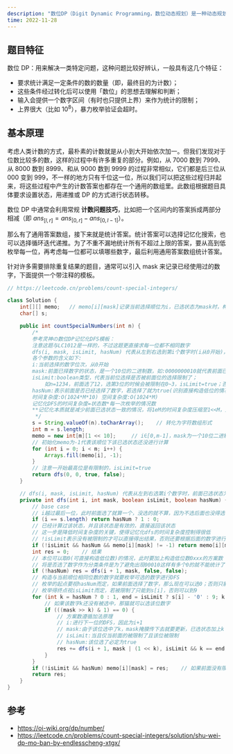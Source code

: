 ```yaml
---
description: "数位DP（Digit Dynamic Programming，数位动态规划）是一种动态规划算法的应用，用于解决与数字相关的问题，特别是涉及数字位数的计数、组合、计算等问题。"
time: 2022-11-28
---
```


## 题目特征
数位 DP：用来解决一类特定问题，这种问题比较好辨认，一般具有这几个特征：
* 要求统计满足一定条件的数的数量（即，最终目的为计数）；
* 这些条件经过转化后可以使用「数位」的思想去理解和判断；
* 输入会提供一个数字区间（有时也只提供上界）来作为统计的限制；
* 上界很大（比如 $10^8$），暴力枚举验证会超时。

## 基本原理
考虑人类计数的方式，最朴素的计数就是从小到大开始依次加一。但我们发现对于位数比较多的数，这样的过程中有许多重复的部分。例如，从 7000 数到 7999、从 8000 数到 8999、和从 9000 数到 9999 的过程非常相似，它们都是后三位从 000 变到 999，不一样的地方只有千位这一位，所以我们可以把这些过程归并起来，将这些过程中产生的计数答案也都存在一个通用的数组里。此数组根据题目具体要求设置状态，用递推或 DP 的方式进行状态转移。

数位 DP 中通常会利用常规 **计数问题技巧**，比如把一个区间内的答案拆成两部分相减（即 $ans_{\lbrack l, r \rbrack} = ans_{\lbrack 0, r \rbrack} - ans_{\lbrack 0, l-1 \rbrack}$）。

那么有了通用答案数组，接下来就是统计答案。统计答案可以选择记忆化搜索，也可以选择循环迭代递推。为了不重不漏地统计所有不超过上限的答案，要从高到低枚举每一位，再考虑每一位都可以填哪些数字，最后利用通用答案数组统计答案。

针对许多需要排除重复结果的题目，通常可以引入 mask 来记录已经使用过的数字，下面提供一个带注释的模板。

```java
// https://leetcode.cn/problems/count-special-integers/

class Solution {
    int[][] memo;   // memo[i][mask]记录当前选择顺位为i，已选状态为mask时，构造第i位及后面位的合法方案数
    char[] s;

    public int countSpecialNumbers(int n) {
        /*
        参考灵神の数位DP记忆化DFS模板：
        注意这题与LC1012是一样的，不过这题更直接求每一位都不相同数字
        dfs(i, mask, isLimit, hasNum) 代表从左到右选到第i个数字时(i从0开始)，前面数字已选状态为mask时的合法方案数
        各个参数的含义如下:
        i:当前选择的数字位次，从0开始
        mask:前面已择数字的状态，是一个10位的二进制数，如:0000000010就代表前面已经选了1
        isLimit:boolean类型，代表当前位选择是否被前面位的选择限制了；
            如n=1234，前面选了12，选第3位的时候会被限制在0~3，isLimit=true；否则是0~9，isLimit=false
        hasNum:表示前面是否已经选择了数字，若选择了就为true(识别直接构造低位的情况)
        时间复杂度:O(1024*M*10) 空间复杂度:O(1024*M)
        记忆化DFS的时间复杂度=状态数*每一次枚举的情况数
        **记忆化本质就是减少前面已选状态一致的情况，将1eM的时间复杂度压缩至1<<M，效率非常高**
         */
        s = String.valueOf(n).toCharArray();    // 转化为字符数组形式
        int m = s.length;
        memo = new int[m][1 << 10];     // i∈[0,m-1]，mask为一个10位二进制数
        // 初始化memo为-1代表该顺位下该已选状态还没进行计算
        for (int i = 0; i < m; i++) {
            Arrays.fill(memo[i], -1);
        }
        // 注意一开始最高位是有限制的，isLimit=true
        return dfs(0, 0, true, false);
    }

    // dfs(i, mask, isLimit, hasNum) 代表从左到右选第i个数字时，前面已选状态为mask时的合法方案数
    private int dfs(int i, int mask, boolean isLimit, boolean hasNum) {
        // base case
        // i越过最后一位，此时前面选了就算一个，没选的就不算，因为不选后面也没得选了
        if (i == s.length) return hasNum ? 1 : 0;
        // 已经计算过该状态，并且该状态是有效的，直接返回该状态
        // 这一步是降低时间复杂度的关键，使得记忆化dfs的时间复杂度控制得很低
        // !isLimit表示没有被限制的才可以直接得出结果，否则还要根据后面的数字进行计算子问题计算
        if (!isLimit && hasNum && memo[i][mask] != -1) return memo[i][mask];
        int res = 0;    // 结果
        // 本位可以取0(可直接构造低位数)的情况，此时要加上构造低位数0xxx的方案数
        // 将是否选了数字作为分类条件是为了避免出现00010这样有多个0的就不能统计了
        if (!hasNum) res = dfs(i + 1, mask, false, false);
        // 构造与当前顺位相同位数的数字就要枚举可选的数字进行DFS
        // 枚举的起点要视hasNum而定，如果前面选择了数字，那么现在可以选0；否则只能从1开始
        // 枚举得终点视isLimit而定，若被限制了只能到s[i]，否则可以到9
        for (int k = hasNum ? 0 : 1, end = isLimit ? s[i] - '0' : 9; k <= end; k++) {
            // 如果该数字k还没有被选中，那猫就可以选该位数字
            if (((mask >> k) & 1) == 0) {
                // 方案数遵循加法原理
                // i:进行下一位的DFS，因此为i+1
                // mask:由于该位选中了k，mask掩膜传下去就要更新，已选状态加上k
                // isLimit:当且仅当前面的被限制了且该位被限制
                // hasNum:该位选了必定为true
                res += dfs(i + 1, mask | (1 << k), isLimit && k == end, true);
            }
        }
        if (!isLimit && hasNum) memo[i][mask] = res;    // 如果前面没有限制，表明后面都是同质的，可以记录进memo中
        return res;
    }
}
```

## 参考
* https://oi-wiki.org/dp/number/
* https://leetcode.cn/problems/count-special-integers/solution/shu-wei-dp-mo-ban-by-endlesscheng-xtgx/